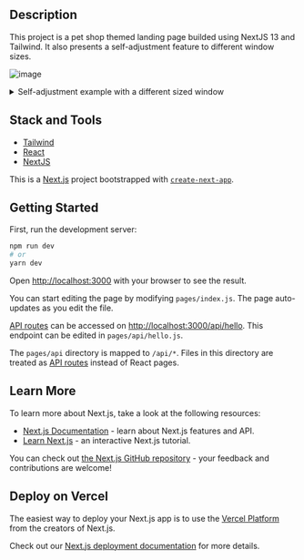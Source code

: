## Description

This project is a pet shop themed landing page builded using NextJS 13 and Tailwind. It also presents a self-adjustment feature to different window sizes.

![image](https://github.com/ricichien/nextjs-petshop/assets/85197053/b1cbeb69-dd3e-4179-b8f1-498e358946b6)

<details>
  <summary>Self-adjustment example with a different sized window</summary>
  <p></p>
  
  ![image](https://github.com/ricichien/nextjs-petshop/assets/85197053/b52d93b3-759b-4e2f-9ddb-d4cae8321d93)
  
</details>

## Stack and Tools
* [Tailwind](https://tailwindcss.com/)
* [React](https://reactjs.org/)
* [NextJS](https://nextjs.org/)

This is a [Next.js](https://nextjs.org/) project bootstrapped with [`create-next-app`](https://github.com/vercel/next.js/tree/canary/packages/create-next-app).

## Getting Started

First, run the development server:

```bash
npm run dev
# or
yarn dev
```

Open [http://localhost:3000](http://localhost:3000) with your browser to see the result.

You can start editing the page by modifying `pages/index.js`. The page auto-updates as you edit the file.

[API routes](https://nextjs.org/docs/api-routes/introduction) can be accessed on [http://localhost:3000/api/hello](http://localhost:3000/api/hello). This endpoint can be edited in `pages/api/hello.js`.

The `pages/api` directory is mapped to `/api/*`. Files in this directory are treated as [API routes](https://nextjs.org/docs/api-routes/introduction) instead of React pages.

## Learn More

To learn more about Next.js, take a look at the following resources:

- [Next.js Documentation](https://nextjs.org/docs) - learn about Next.js features and API.
- [Learn Next.js](https://nextjs.org/learn) - an interactive Next.js tutorial.

You can check out [the Next.js GitHub repository](https://github.com/vercel/next.js/) - your feedback and contributions are welcome!

## Deploy on Vercel

The easiest way to deploy your Next.js app is to use the [Vercel Platform](https://vercel.com/new?utm_medium=default-template&filter=next.js&utm_source=create-next-app&utm_campaign=create-next-app-readme) from the creators of Next.js.

Check out our [Next.js deployment documentation](https://nextjs.org/docs/deployment) for more details.
